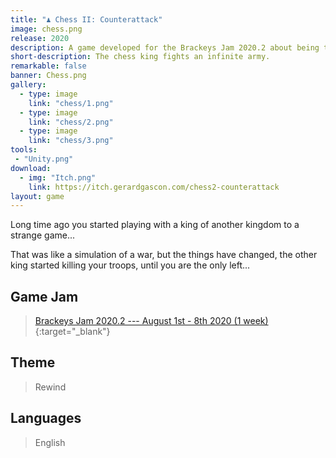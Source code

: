 ```yaml
---
title: "♟️ Chess II: Counterattack"
image: chess.png
release: 2020
description: A game developed for the Brackeys Jam 2020.2 about being the chess king and survive an infinite number of troops.
short-description: The chess king fights an infinite army.
remarkable: false
banner: Chess.png
gallery:
  - type: image
    link: "chess/1.png"
  - type: image
    link: "chess/2.png"
  - type: image
    link: "chess/3.png"
tools:
 - "Unity.png"
download:
  - img: "Itch.png"
    link: https://itch.gerardgascon.com/chess2-counterattack
layout: game
---
```


Long time ago you started playing with a king of another kingdom to a strange game...

That was like a simulation of a war, but the things have changed, the other king started killing your troops, until you are the only left...

## Game Jam

> [Brackeys Jam 2020.2 --- August 1st - 8th 2020 (1 week)](https://itch.io/jam/brackeys-4/){:target="_blank"}

## Theme

> Rewind

## Languages

> English
